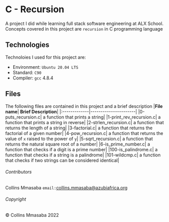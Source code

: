 # C - Recursion
A project I did while learning full stack software engineering at ALX School. Concepts covered in this project are `recursion` in C programming language

## Technologies
Technoloies I used for this project are:
- Environment: `Ubuntu 20.04 LTS`
- Standard: `C90`
- Compiler: `gcc` 4.8.4

## Files
The following files are contained in this project and a brief description
|**File name**| **Brief Description**|
|:-------------|----------------------|
|0-puts_recursion.c| a function that prints a string|
|1-print_rev_recursion.c| a function that prints a string in reverse|
|2-strlen_recursion.c| a function that returns the length of a string|
|3-factorial.c| a function that returns the factorial of a given number|
|4-pow_recursion.c| a function that returns the value of `x` raised to the power of `y`|
|5-sqrt_recursion.c| a function that returns the natural square root of a number|
|6-is_prime_number.c| a function that checks if a digit is a prime number|
|100-is_palindrome.c| a function that checks if a string is a palindrome|
|101-wildcmp.c| a function that checks if two strings can be considered identical|

###### Contributors ######
Collins Mmasaba `email:`<collins.mmasaba@azubiafrica.org>

###### Copyright ######
© Collins Mmasaba 2022
